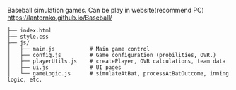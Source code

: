 Baseball simulation games.
Can be play in website(recommend PC) https://lanternko.github.io/Baseball/

```baseball_simulator/
├── index.html
├── style.css
├── js/
│   ├── main.js           # Main game control
│   ├── config.js         # Game configuration (probilities, OVR.)
│   ├── playerUtils.js    # createPlayer, OVR calculations, team data
│   ├── ui.js             # UI pages
│   └── gameLogic.js      # simulateAtBat, processAtBatOutcome, inning logic, etc.
```
